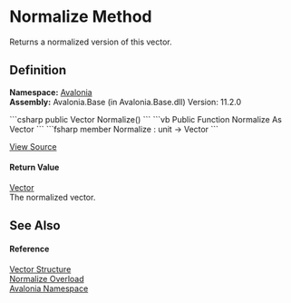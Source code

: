 # Normalize Method


Returns a normalized version of this vector.



## Definition
**Namespace:** <a href="N_Avalonia">Avalonia</a>  
**Assembly:** Avalonia.Base (in Avalonia.Base.dll) Version: 11.2.0

<Tabs groupId="api-code-preview">
<TabItem value="csharp" label="C#">
```csharp
public Vector Normalize()
```
</TabItem>
<TabItem value="vb" label="VB">
```vb
Public Function Normalize As Vector
```
</TabItem>
<TabItem value="fsharp" label="F#">
```fsharp
member Normalize : unit -> Vector 
```
</TabItem>
</Tabs>



<a href="https://github.com/AvaloniaUI/Avalonia/tree/master/src/Avalonia.Base/Vector.cs#L226" title="View the source code">View Source</a>



#### Return Value
<a href="T_Avalonia_Vector">Vector</a>  
The normalized vector.

## See Also


#### Reference
<a href="T_Avalonia_Vector">Vector Structure</a>  
<a href="Overload_Avalonia_Vector_Normalize">Normalize Overload</a>  
<a href="N_Avalonia">Avalonia Namespace</a>  

